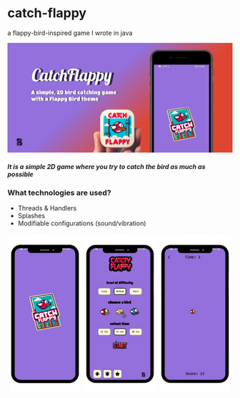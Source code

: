 # catch-flappy

a flappy-bird-inspired game I wrote in java

![asd](https://github.com/bugrahankaramollaoglu/catch-flappy/blob/main/graphics/catch_flappy_header.png)

##### It is a simple 2D game where you try to catch the bird as much as possible

### What technologies are used?
* Threads & Handlers
* Splashes
* Modifiable configurations (sound/vibration)

<div style="display: flex; justify-content: space-between;">
  <div style="flex: 1; padding: 5px;">
    <img src="https://github.com/bugrahankaramollaoglu/catch-flappy/blob/main/graphics/1.png" style="max-width: 100%; height: auto;" />
  </div>
  <div style="flex: 1; padding: 5px;">
    <img src="https://github.com/bugrahankaramollaoglu/catch-flappy/blob/main/graphics/2.png" style="max-width: 100%; height: auto;" />
  </div>
  <div style="flex: 1; padding: 5px;">
    <img src="https://github.com/bugrahankaramollaoglu/catch-flappy/blob/main/graphics/3.png" style="max-width: 100%; height: auto;" />
  </div>
</div>

